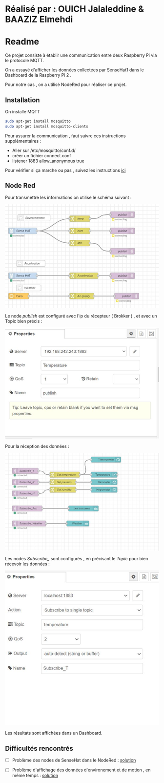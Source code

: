 # Réalisé par : OUICH Jalaleddine & BAAZIZ Elmehdi
# Readme

Ce projet consiste à établir une communication entre deux Raspberry Pi via le protocole MQTT.

On a essayé d'afficher les données collectées par SenseHat1 dans le Dashboard de la Raspberry Pi 2 .

Pour notre cas  , on a utilisé NodeRed pour réaliser ce projet.



## Installation
On  installe MQTT

```bash
sudo apt-get install mosquitto
sudo apt-get install mosquitto-clients
```
Pour assurer la communication , faut suivre ces instructions supplémentaires : 

- Aller sur /etc/mosquitto/conf.d/
- créer un fichier connect.conf
- listener 1883
  allow_anonymous true

Pour vérifier si ça marche ou pas , suivez les instructions [ici](https://projetsdiy.fr/mosquitto-broker-mqtt-raspberry-pi/)





## Node Red

Pour transmettre les informations on utilise le schéma suivant :

![](OUT.JPG)

Le node *publish* est configuré avec l'ip du récepteur ( Brokker ) , et avec un Topic bien précis :

![](out1.JPG)



Pour la réception des données : 

![](IN.JPG)

Les nodes *Subscribe_* sont configurés , en précisant le *Topic* pour bien récevoir les données :

![](in2.JPG)

Les résultats sont affichées dans un Dashboard.



## Difficultés rencontrés



- [ ] Problème des nodes de SenseHat dans le NodeRed : [solution](https://discourse.nodered.org/t/unable-to-find-sense-hat-library/54275/12)

- [ ] Problème d'affichage des données d'environement et de motion , en même temps : [solution](https://discourse.nodered.org/t/cant-read-motion-data-from-sense-hat-in-node-red/55323)

   
